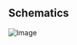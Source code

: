 ## Schematics 

![Image](https://github.com/user-attachments/assets/e0cc1d44-5b90-4ff5-a8fc-488cb06ea098)

